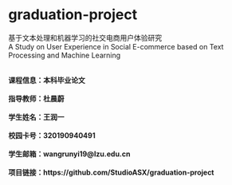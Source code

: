 # graduation-project

基于文本处理和机器学习的社交电商用户体验研究
<br>
A Study on User Experience in Social E-commerce based on Text Processing and Machine Learning

<br>
<div style="font-weight:bold"> 课程信息：本科毕业论文</div>
<br>
<div style="font-weight:bold"> 指导教师：杜晨蔚</div>
<br>
<div style="font-weight:bold"> 学生姓名：王润一</div>
<br>
<div style="font-weight:bold"> 校园卡号：320190940491</div>
<br>
<div style="font-weight:bold"> 学生邮箱：wangrunyi19@lzu.edu.cn</div>
<br>
<div style="font-weight:bold"> 项目链接：https://github.com/StudioASX/graduation-project</div>
